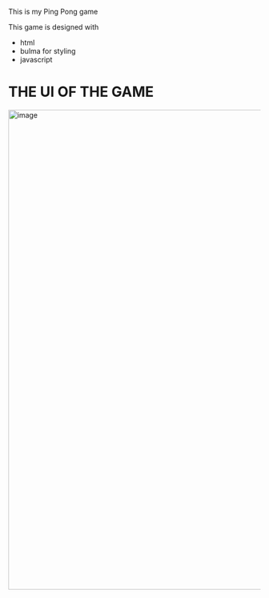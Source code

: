This is my Ping Pong game

This game is designed with 
* html
* bulma for styling 
* javascript


# THE UI OF THE GAME 

<img width="959" alt="image" src="https://github.com/Nathisonke/PIngPong/assets/125651469/0c992302-88b3-4ef1-b5f3-ebb555bec16c">

